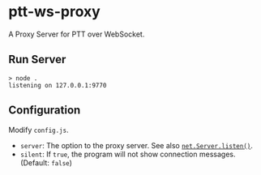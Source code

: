 # ptt-ws-proxy
A Proxy Server for PTT over WebSocket.

## Run Server
```
> node .
listening on 127.0.0.1:9770
```

## Configuration
Modify `config.js`.

- `server`: The option to the proxy server. See also [`net.Server.listen()`](https://nodejs.org/api/net.html#net_server_listen_options_callback).
- `silent`: If `true`, the program will not show connection messages. (Default: `false`)
